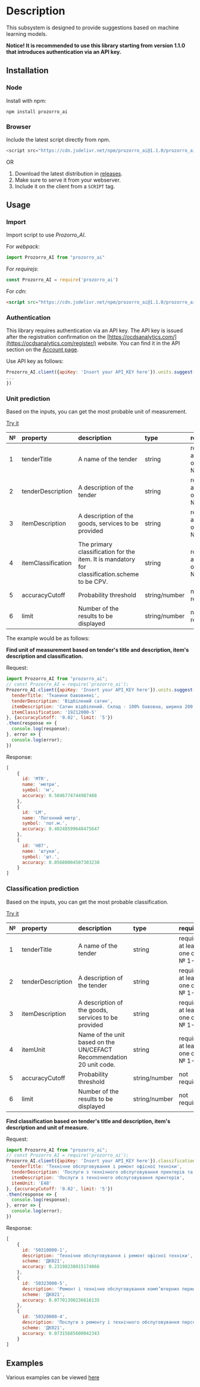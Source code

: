 # Description 

This subsystem is designed to provide suggestions based on machine learning models.

**Notice! It is recommended to use this library starting from version 1.1.0  that introduces authentication via an API key.**

## Installation

### Node

Install with npm:


`npm install prozorro_ai`

### Browser

Include the latest script directly from npm.

```js
<script src="https://cdn.jsdelivr.net/npm/prozorro_ai@1.1.0/prozorro_ai.min.js"></script>
```

OR

1. Download the latest distribution in [releases](https://github.com/quintagroup/prozorro_ai/releases).
2. Make sure to serve it from your webserver.
3. Include it on the client from a `SCRIPT` tag.


## Usage

### Import

Import script to use *Prozorro_AI*.

For *webpack*:

``` js
import Prozorro_AI from "prozorro_ai"
```

For *requirejs*:

``` js
const Prozorro_AI = require('prozorro_ai')
```

For *cdn*:

``` html
<script src="https://cdn.jsdelivr.net/npm/prozorro_ai@1.1.0/prozorro_ai.min.js"></script>
```

### Authentication

This library requires authentication via an API key. 
The API key is issued after the registration confirmation on the [https://ocdsanalytics.com/](https://ocdsanalytics.com/register/) website. 
You can find it in the API section on the [Account page](https://ocdsanalytics.com/account/).

Use API key as follows:

```js
Prozorro_AI.client({apiKey: 'Insert your API_KEY here'}).units.suggest({
...
})
```

### Unit prediction

Based on the inputs, you can get the most probable unit of measurement.

[Try it](https://ocdsanalytics.com/ua/prozorro/ai/docs/examples/unit/)

|№|property|description|type|required|default|
|:-|:-|:-|:-|:-|:-|
|1|tenderTitle|A name of the tender|string|required at least one of № 1-4|' '|
|2|tenderDescription|A description of the tender|string|required at least one of № 1-4|' '|
|3|itemDescription|A description of the goods, services to be provided|string|required at least one of № 1-4|' '|
|4|itemClassification|The primary classification for the item. It is mandatory for classification.scheme to be CPV.|string|required at least one of № 1-4|' '|
|5|accuracyCutoff|Probability threshold|string/number|not required |0.1|
|6|limit|Number of the results to be displayed|string/number|not required |5|

The example would be as follows:

**Find unit of measurement based on tender's title and description, item's description and classification.**

Request:
```js
import Prozorro_AI from "prozorro_ai";
// const Prozorro_AI = require('prozorro_ai');
Prozorro_AI.client({apiKey: 'Insert your API_KEY here'}).units.suggest({
  tenderTitle: 'Тканини бавовняні',
  tenderDescription: 'Відбілений сатин',
  itemDescription: 'Сатин відбілений. Склад - 100% бавовна, ширина 200 см',
  itemClassification: '19212000-5'
}, {accuracyCutoff: '0.02', limit: '5'})
.then(response => {
  console.log(response);
}, error => {
  console.log(error);
})
```

Response:
```js
[
	{
	  id: 'MTR',
      name: 'метри',
      symbol: 'м',
      accuracy: 0.5046774744987488
	},
	{
	  id: 'LM',
      name: 'Погонний метр',
      symbol: 'пог.м.',
      accuracy: 0.40248599648475647
	},
	{
	  id: 'H87',
      name: 'штуки',
      symbol: 'шт.',
      accuracy: 0.05680004507303238
	}
]
```

### Classification prediction
Based on the inputs, you can get the most probable classification.

[Try it](https://ocdsanalytics.com/ua/prozorro/ai/docs/examples/classification/)

|№|property|description|type|required|default|
|:-|:-|:-|:-|:-|:-|
|1|tenderTitle|A name of the tender|string|required at least one of № 1-4|' '|
|2|tenderDescription|A description of the tender|string|required at least one of № 1-4|' '|
|3|itemDescription|A description of the goods, services to be provided|string|required at least one of № 1-4|' '|
|4|itemUnit|Name of the unit based on the UN/CEFACT Recommendation 20 unit code.|string|required at least one of № 1-4|' '|
|5|accuracyCutoff|Probability threshold|string/number|not required |0.1|
|6|limit|Number of the results to be displayed|string/number|not required |5|


**Find classification based on tender's title and description, item's description and unit of measure.**

Request:
```js
import Prozorro_AI from "prozorro_ai";
// const Prozorro_AI = require('prozorro_ai');
Prozorro_AI.client({apiKey: 'Insert your API_KEY here'}).classifications.suggest({
  tenderTitle: 'Технічне обслуговування і ремонт офісної техніки',
  tenderDescription: 'Послуги з технічного обслуговування принтерів та картриджів',
  itemDescription: 'Послуги з технічного обслуговування принтерів',
  itemUnit: 'E48'
}, {accuracyCutoff: '0.02', limit: '5'})
.then(response => {
  console.log(response);
}, error => {
  console.log(error);
})
```
Response:
```js
[
	{
	  id: '50310000-1',
      description: 'Технічне обслуговування і ремонт офісної техніки',
      scheme: 'ДК021',
      accuracy: 0.23198238015174866
	},
	{
	  id: '50323000-5',
      description: 'Ремонт і технічне обслуговування комп’ютерних периферійних пристроїв',
      scheme: 'ДК021',
      accuracy: 0.07701390236616135
	},
	{
	  id: '50320000-4',
      description: 'Послуги з ремонту і технічного обслуговування персональних комп’ютерів',
      scheme: 'ДК021',
      accuracy: 0.07315685600042343
	}
]
```


## Examples

Various examples can be viewed [here](./examples/)
